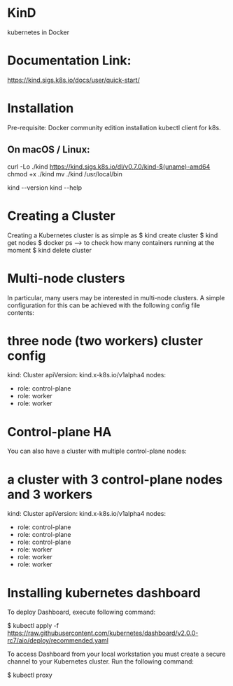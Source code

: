 # KinD
kubernetes in Docker

# Documentation Link:
https://kind.sigs.k8s.io/docs/user/quick-start/

# Installation

Pre-requisite:
  Docker community edition installation
  kubectl client for k8s.

## On macOS / Linux:

  curl -Lo ./kind https://kind.sigs.k8s.io/dl/v0.7.0/kind-$(uname)-amd64
  chmod +x ./kind
  mv ./kind /usr/local/bin

kind --version
kind --help

# Creating a Cluster
  Creating a Kubernetes cluster is as simple as 
 $ kind create cluster
 $ kind get nodes
 $ docker ps --> to check how many containers running at the moment
 $ kind delete cluster
 
# Multi-node clusters 

In particular, many users may be interested in multi-node clusters. A simple configuration for this can be achieved with the following config file contents:

# three node (two workers) cluster config
kind: Cluster
apiVersion: kind.x-k8s.io/v1alpha4
nodes:
- role: control-plane
- role: worker
- role: worker

# Control-plane HA

You can also have a cluster with multiple control-plane nodes:

# a cluster with 3 control-plane nodes and 3 workers
kind: Cluster
apiVersion: kind.x-k8s.io/v1alpha4
nodes:
- role: control-plane
- role: control-plane
- role: control-plane
- role: worker
- role: worker
- role: worker
 
# Installing kubernetes dashboard

To deploy Dashboard, execute following command:

  $ kubectl apply -f https://raw.githubusercontent.com/kubernetes/dashboard/v2.0.0-rc7/aio/deploy/recommended.yaml
 
To access Dashboard from your local workstation you must create a secure channel to your Kubernetes cluster. Run the following command:

  $ kubectl proxy
